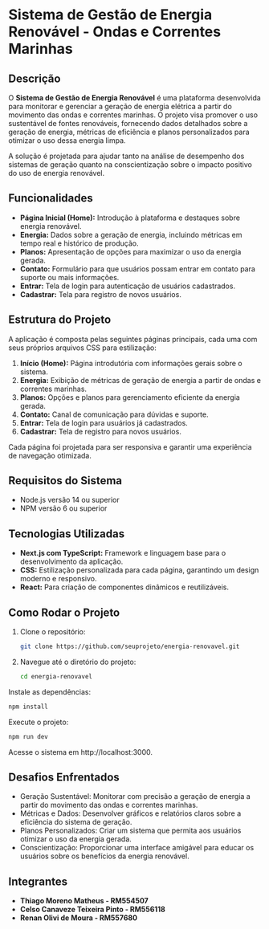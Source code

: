 # Sistema de Gestão de Energia Renovável - Ondas e Correntes Marinhas

## Descrição

O **Sistema de Gestão de Energia Renovável** é uma plataforma desenvolvida para monitorar e gerenciar a geração de energia elétrica a partir do movimento das ondas e correntes marinhas. O projeto visa promover o uso sustentável de fontes renováveis, fornecendo dados detalhados sobre a geração de energia, métricas de eficiência e planos personalizados para otimizar o uso dessa energia limpa.

A solução é projetada para ajudar tanto na análise de desempenho dos sistemas de geração quanto na conscientização sobre o impacto positivo do uso de energia renovável.

## Funcionalidades

- **Página Inicial (Home):** Introdução à plataforma e destaques sobre energia renovável.
- **Energia:** Dados sobre a geração de energia, incluindo métricas em tempo real e histórico de produção.
- **Planos:** Apresentação de opções para maximizar o uso da energia gerada.
- **Contato:** Formulário para que usuários possam entrar em contato para suporte ou mais informações.
- **Entrar:** Tela de login para autenticação de usuários cadastrados.
- **Cadastrar:** Tela para registro de novos usuários.

## Estrutura do Projeto

A aplicação é composta pelas seguintes páginas principais, cada uma com seus próprios arquivos CSS para estilização:

1. **Início (Home):** Página introdutória com informações gerais sobre o sistema.
2. **Energia:** Exibição de métricas de geração de energia a partir de ondas e correntes marinhas.
3. **Planos:** Opções e planos para gerenciamento eficiente da energia gerada.
4. **Contato:** Canal de comunicação para dúvidas e suporte.
5. **Entrar:** Tela de login para usuários já cadastrados.
6. **Cadastrar:** Tela de registro para novos usuários.

Cada página foi projetada para ser responsiva e garantir uma experiência de navegação otimizada.

## Requisitos do Sistema

- Node.js versão 14 ou superior
- NPM versão 6 ou superior

## Tecnologias Utilizadas

- **Next.js com TypeScript:** Framework e linguagem base para o desenvolvimento da aplicação.
- **CSS:** Estilização personalizada para cada página, garantindo um design moderno e responsivo.
- **React:** Para criação de componentes dinâmicos e reutilizáveis.

## Como Rodar o Projeto

1. Clone o repositório:

   ```bash
   git clone https://github.com/seuprojeto/energia-renovavel.git
   ```
2. Navegue até o diretório do projeto:

   ```bash
   cd energia-renovavel
   ```
Instale as dependências:

   ```bash
   npm install
   ```

Execute o projeto:

   ```bash
   npm run dev
   ```

Acesse o sistema em http://localhost:3000.

## **Desafios Enfrentados**
   - Geração Sustentável: Monitorar com precisão a geração de energia a partir do movimento das ondas e correntes marinhas.
   - Métricas e Dados: Desenvolver gráficos e relatórios claros sobre a eficiência do sistema de geração.
   - Planos Personalizados: Criar um sistema que permita aos usuários otimizar o uso da energia gerada.
   - Conscientização: Proporcionar uma interface amigável para educar os usuários sobre os benefícios da energia renovável.
   
## **Integrantes**

- **Thiago Moreno Matheus - RM554507**
- **Celso Canaveze Teixeira Pinto - RM556118**
- **Renan Olivi de Moura - RM557680**

